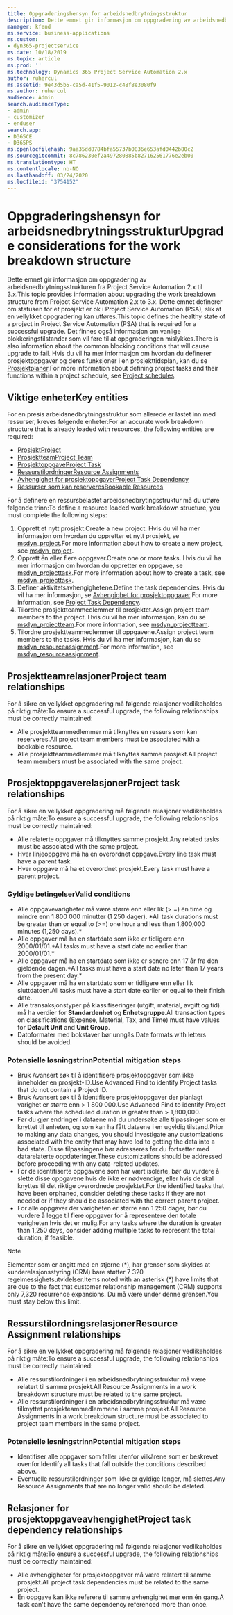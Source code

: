 ```yaml
---
title: Oppgraderingshensyn for arbeidsnedbrytningsstruktur
description: Dette emnet gir informasjon om oppgradering av arbeidsnedbrytningsstrukturen fra Project Service Automation 2.x til 3.x.
manager: kfend
ms.service: business-applications
ms.custom:
- dyn365-projectservice
ms.date: 10/18/2019
ms.topic: article
ms.prod: ''
ms.technology: Dynamics 365 Project Service Automation 2.x
author: ruhercul
ms.assetid: 9e43d5b5-ca5d-41f5-9012-c48f8e3080f9
ms.author: ruhercul
audience: Admin
search.audienceType:
- admin
- customizer
- enduser
search.app:
- D365CE
- D365PS
ms.openlocfilehash: 9aa35dd8784bfa55737b0836e653afd0442b80c2
ms.sourcegitcommit: 8c786230ef2a497280885b827162561776e2eb00
ms.translationtype: HT
ms.contentlocale: nb-NO
ms.lasthandoff: 03/24/2020
ms.locfileid: "3754152"
---
```

# <a name="upgrade-considerations-for-the-work-breakdown-structure"></a><span data-ttu-id="301c8-103">Oppgraderingshensyn for arbeidsnedbrytningsstruktur</span><span class="sxs-lookup"><span data-stu-id="301c8-103">Upgrade considerations for the work breakdown structure</span></span>
<span data-ttu-id="301c8-104">Dette emnet gir informasjon om oppgradering av arbeidsnedbrytningsstrukturen fra Project Service Automation 2.x til 3.x.</span><span class="sxs-lookup"><span data-stu-id="301c8-104">This topic provides information about upgrading the work breakdown structure from Project Service Automation 2.x to 3.x.</span></span> <span data-ttu-id="301c8-105">Dette emnet definerer om statusen for et prosjekt er ok i Project Service Automation (PSA), slik at en vellykket oppgradering kan utføres.</span><span class="sxs-lookup"><span data-stu-id="301c8-105">This topic defines the healthy state of a project in Project Service Automation (PSA) that is required for a successful upgrade.</span></span> <span data-ttu-id="301c8-106">Det finnes også informasjon om vanlige blokkeringstilstander som vil føre til at oppgraderingen mislykkes.</span><span class="sxs-lookup"><span data-stu-id="301c8-106">There is also information about the common blocking conditions that will cause upgrade to fail.</span></span> <span data-ttu-id="301c8-107">Hvis du vil ha mer informasjon om hvordan du definerer prosjektpppgaver og deres funksjoner i en prosjekttidsplan, kan du se [Prosjektplaner](project-creating.md).</span><span class="sxs-lookup"><span data-stu-id="301c8-107">For more information about defining project tasks and their functions within a project schedule, see [Project schedules](project-creating.md).</span></span>

## <a name="key-entities"></a><span data-ttu-id="301c8-108">Viktige enheter</span><span class="sxs-lookup"><span data-stu-id="301c8-108">Key entities</span></span>
<span data-ttu-id="301c8-109">For en presis arbeidsnedbrytningsstruktur som allerede er lastet inn med ressurser, kreves følgende enheter:</span><span class="sxs-lookup"><span data-stu-id="301c8-109">For an accurate work breakdown structure that is already loaded with resources, the following entities are required:</span></span>

- [<span data-ttu-id="301c8-110">Prosjekt</span><span class="sxs-lookup"><span data-stu-id="301c8-110">Project</span></span>](../developer/entities/msdyn_project.md)
- [<span data-ttu-id="301c8-111">Prosjektteam</span><span class="sxs-lookup"><span data-stu-id="301c8-111">Project Team</span></span>](../developer/entities/msdyn_projectteam.md)
- [<span data-ttu-id="301c8-112">Prosjektoppgave</span><span class="sxs-lookup"><span data-stu-id="301c8-112">Project Task</span></span>](../developer/entities/msdyn_projecttask.md)
- [<span data-ttu-id="301c8-113">Ressurstilordninger</span><span class="sxs-lookup"><span data-stu-id="301c8-113">Resource Assignments</span></span>](../developer/entities/msdyn_resourceassignment.md)
- [<span data-ttu-id="301c8-114">Avhengighet for prosjektoppgaver</span><span class="sxs-lookup"><span data-stu-id="301c8-114">Project Task Dependency</span></span>](../developer/entities/msdyn_projecttaskdependency.md)
- [<span data-ttu-id="301c8-115">Ressurser som kan reserveres</span><span class="sxs-lookup"><span data-stu-id="301c8-115">Bookable Resources</span></span>](../developer/entities/bookableresource.md)

<span data-ttu-id="301c8-116">For å definere en ressursbelastet arbeidsnedbrytingsstruktur må du utføre følgende trinn:</span><span class="sxs-lookup"><span data-stu-id="301c8-116">To define a resource loaded work breakdown structure, you must complete the following steps:</span></span>

1. <span data-ttu-id="301c8-117">Opprett et nytt prosjekt.</span><span class="sxs-lookup"><span data-stu-id="301c8-117">Create a new project.</span></span> <span data-ttu-id="301c8-118">Hvis du vil ha mer informasjon om hvordan du oppretter et nytt prosjekt, se [msdyn_project](../developer/entities/msdyn_project.md).</span><span class="sxs-lookup"><span data-stu-id="301c8-118">For more information about how to create a new project, see [msdyn_project](../developer/entities/msdyn_project.md).</span></span>
2. <span data-ttu-id="301c8-119">Opprett én eller flere oppgaver.</span><span class="sxs-lookup"><span data-stu-id="301c8-119">Create one or more tasks.</span></span> <span data-ttu-id="301c8-120">Hvis du vil ha mer informasjon om hvordan du oppretter en oppgave, se [msdyn_projecttask](../developer/entities/msdyn_projecttask.md).</span><span class="sxs-lookup"><span data-stu-id="301c8-120">For more information about how to create a task, see [msdyn_projecttask](../developer/entities/msdyn_projecttask.md).</span></span>
3. <span data-ttu-id="301c8-121">Definer aktivitetsavhengighetene.</span><span class="sxs-lookup"><span data-stu-id="301c8-121">Define the task dependencies.</span></span> <span data-ttu-id="301c8-122">Hvis du vil ha mer informasjon, se [Avhengighet for prosjektoppgaver](../developer/entities/msdyn_projecttaskdependency.md).</span><span class="sxs-lookup"><span data-stu-id="301c8-122">For more information, see [Project Task Dependency](../developer/entities/msdyn_projecttaskdependency.md).</span></span>
4. <span data-ttu-id="301c8-123">Tilordne prosjektteammedlemmer til prosjektet.</span><span class="sxs-lookup"><span data-stu-id="301c8-123">Assign project team members to the project.</span></span> <span data-ttu-id="301c8-124">Hvis du vil ha mer informasjon, kan du se [msdyn_projectteam](../developer/entities/msdyn_projectteam.md).</span><span class="sxs-lookup"><span data-stu-id="301c8-124">For more information, see [msdyn_projectteam](../developer/entities/msdyn_projectteam.md).</span></span>
5. <span data-ttu-id="301c8-125">Tilordne prosjektteammedlemmer til oppgavene.</span><span class="sxs-lookup"><span data-stu-id="301c8-125">Assign project team members to the tasks.</span></span> <span data-ttu-id="301c8-126">Hvis du vil ha mer informasjon, kan du se [msdyn_resourceassignment](../developer/entities/msdyn_resourceassignment.md).</span><span class="sxs-lookup"><span data-stu-id="301c8-126">For more information, see [msdyn_resourceassignment](../developer/entities/msdyn_resourceassignment.md).</span></span>

## <a name="project-team-relationships"></a><span data-ttu-id="301c8-127">Prosjektteamrelasjoner</span><span class="sxs-lookup"><span data-stu-id="301c8-127">Project team relationships</span></span>

<span data-ttu-id="301c8-128">For å sikre en vellykket oppgradering må følgende relasjoner vedlikeholdes på riktig måte:</span><span class="sxs-lookup"><span data-stu-id="301c8-128">To ensure a successful upgrade, the following relationships must be correctly maintained:</span></span>
- <span data-ttu-id="301c8-129">Alle prosjektteammedlemmer må tilknyttes en ressurs som kan reserveres.</span><span class="sxs-lookup"><span data-stu-id="301c8-129">All project team members must be associated with a bookable resource.</span></span>
- <span data-ttu-id="301c8-130">Alle prosjektteammedlemmer må tilknyttes samme prosjekt.</span><span class="sxs-lookup"><span data-stu-id="301c8-130">All project team members must be associated with the same project.</span></span> 

## <a name="project-task-relationships"></a><span data-ttu-id="301c8-131">Prosjektoppgaverelasjoner</span><span class="sxs-lookup"><span data-stu-id="301c8-131">Project task relationships</span></span>
<span data-ttu-id="301c8-132">For å sikre en vellykket oppgradering må følgende relasjoner vedlikeholdes på riktig måte:</span><span class="sxs-lookup"><span data-stu-id="301c8-132">To ensure a successful upgrade, the following relationships must be correctly maintained:</span></span>

- <span data-ttu-id="301c8-133">Alle relaterte oppgaver må tilknyttes samme prosjekt.</span><span class="sxs-lookup"><span data-stu-id="301c8-133">Any related tasks must be associated with the same project.</span></span>
- <span data-ttu-id="301c8-134">Hver linjeoppgave må ha en overordnet oppgave.</span><span class="sxs-lookup"><span data-stu-id="301c8-134">Every line task must have a parent task.</span></span>
- <span data-ttu-id="301c8-135">Hver oppgave må ha et overordnet prosjekt.</span><span class="sxs-lookup"><span data-stu-id="301c8-135">Every task must have a parent project.</span></span>

### <a name="valid-conditions"></a><span data-ttu-id="301c8-136">Gyldige betingelser</span><span class="sxs-lookup"><span data-stu-id="301c8-136">Valid conditions</span></span>

- <span data-ttu-id="301c8-137">Alle oppgavevarigheter må være større enn eller lik (> =) én time og mindre enn 1 800 000 minutter (1 250 dager). \*</span><span class="sxs-lookup"><span data-stu-id="301c8-137">All task durations must be greater than or equal to (>=) one hour and less than 1,800,000 minutes (1,250 days).\*</span></span>
- <span data-ttu-id="301c8-138">Alle oppgaver må ha en startdato som ikke er tidligere enn 2000/01/01.\*</span><span class="sxs-lookup"><span data-stu-id="301c8-138">All tasks must have a start date no earlier than 2000/01/01.\*</span></span>
- <span data-ttu-id="301c8-139">Alle oppgaver må ha en startdato som ikke er senere enn 17 år fra den gjeldende dagen.\*</span><span class="sxs-lookup"><span data-stu-id="301c8-139">All tasks must have a start date no later than 17 years from the present day.\*</span></span>
- <span data-ttu-id="301c8-140">Alle oppgaver må ha en startdato som er tidligere enn eller lik sluttdatoen.</span><span class="sxs-lookup"><span data-stu-id="301c8-140">All tasks must have a start date earlier or equal to their finish date.</span></span>
- <span data-ttu-id="301c8-141">Alle transaksjonstyper på klassifiseringer (utgift, material, avgift og tid) må ha verdier for **Standardenhet** og **Enhetsgruppe**.</span><span class="sxs-lookup"><span data-stu-id="301c8-141">All transaction types on classifications (Expense, Material, Tax, and Time) must have values for **Default Unit** and **Unit Group**.</span></span>
- <span data-ttu-id="301c8-142">Datoformater med bokstaver bør unngås.</span><span class="sxs-lookup"><span data-stu-id="301c8-142">Date formats with letters should be avoided.</span></span>

### <a name="potential-mitigation-steps"></a><span data-ttu-id="301c8-143">Potensielle løsningstrinn</span><span class="sxs-lookup"><span data-stu-id="301c8-143">Potential mitigation steps</span></span>
- <span data-ttu-id="301c8-144">Bruk Avansert søk til å identifisere prosjektoppgaver som ikke inneholder en prosjekt-ID.</span><span class="sxs-lookup"><span data-stu-id="301c8-144">Use Advanced Find to identify Project tasks that do not contain a Project ID.</span></span>
- <span data-ttu-id="301c8-145">Bruk Avansert søk til å identifisere prosjektoppgaver der planlagt varighet er større enn > 1 800 000.</span><span class="sxs-lookup"><span data-stu-id="301c8-145">Use Advanced Find to identify Project tasks where the scheduled duration is greater than > 1,800,000.</span></span>
- <span data-ttu-id="301c8-146">Før du gjør endringer i dataene må du undersøke alle tilpassinger som er knyttet til enheten, og som kan ha fått dataene i en ugyldig tilstand.</span><span class="sxs-lookup"><span data-stu-id="301c8-146">Prior to making any data changes, you should investigate any customizations associated with the entity that may have led to getting the data into a bad state.</span></span> <span data-ttu-id="301c8-147">Disse tilpassingene bør adresseres før du fortsetter med datarelaterte oppdateringer.</span><span class="sxs-lookup"><span data-stu-id="301c8-147">These customizations should be addressed before proceeding with any data-related updates.</span></span>
- <span data-ttu-id="301c8-148">For de identifiserte oppgavene som har vært isolerte, bør du vurdere å slette disse oppgavene hvis de ikke er nødvendige, eller hvis de skal knyttes til det riktige overordnede prosjektet.</span><span class="sxs-lookup"><span data-stu-id="301c8-148">For the identified tasks that have been orphaned, consider deleting these tasks if they are not needed or if they should be associated with the correct parent project.</span></span>
- <span data-ttu-id="301c8-149">For alle oppgaver der varigheten er større enn 1 250 dager, bør du vurdere å legge til flere oppgaver for å representere den totale varigheten hvis det er mulig.</span><span class="sxs-lookup"><span data-stu-id="301c8-149">For any tasks where the duration is greater than 1,250 days, consider adding multiple tasks to represent the total duration, if feasible.</span></span>

> [!NOTE]
> <span data-ttu-id="301c8-150">Elementer som er angitt med en stjerne (\*), har grenser som skyldes at kunderelasjonsstyring (CRM) bare støtter 7 320 regelmessighetsutvidelser.</span><span class="sxs-lookup"><span data-stu-id="301c8-150">Items noted with an asterisk (\*) have limits that are due to the fact that customer relationship management (CRM) supports only 7,320 recurrence expansions.</span></span> <span data-ttu-id="301c8-151">Du må være under denne grensen.</span><span class="sxs-lookup"><span data-stu-id="301c8-151">You must stay below this limit.</span></span>

## <a name="resource-assignment-relationships"></a><span data-ttu-id="301c8-152">Ressurstilordningsrelasjoner</span><span class="sxs-lookup"><span data-stu-id="301c8-152">Resource Assignment relationships</span></span>
<span data-ttu-id="301c8-153">For å sikre en vellykket oppgradering må følgende relasjoner vedlikeholdes på riktig måte:</span><span class="sxs-lookup"><span data-stu-id="301c8-153">To ensure a successful upgrade, the following relationships must be correctly maintained:</span></span>

- <span data-ttu-id="301c8-154">Alle ressurstilordninger i en arbeidsnedbrytningsstruktur må være relatert til samme prosjekt.</span><span class="sxs-lookup"><span data-stu-id="301c8-154">All Resource Assignments in a work breakdown structure must be related to the same project.</span></span>
- <span data-ttu-id="301c8-155">Alle ressurstilordninger i en arbeidsnedbrytningsstruktur må være tilknyttet prosjekteammedlemmene i samme prosjekt.</span><span class="sxs-lookup"><span data-stu-id="301c8-155">All Resource Assignments in a work breakdown structure must be associated to project team members in the same project.</span></span>

### <a name="potential-mitigation-steps"></a><span data-ttu-id="301c8-156">Potensielle løsningstrinn</span><span class="sxs-lookup"><span data-stu-id="301c8-156">Potential mitigation steps</span></span>
- <span data-ttu-id="301c8-157">Identifiser alle oppgaver som faller utenfor vilkårene som er beskrevet ovenfor.</span><span class="sxs-lookup"><span data-stu-id="301c8-157">Identify all tasks that fall outside the conditions described above.</span></span>  
- <span data-ttu-id="301c8-158">Eventuelle ressurstilordninger som ikke er gyldige lenger, må slettes.</span><span class="sxs-lookup"><span data-stu-id="301c8-158">Any Resource Assignments that are no longer valid should be deleted.</span></span>

## <a name="project-task-dependency-relationships"></a><span data-ttu-id="301c8-159">Relasjoner for prosjektoppgaveavhengighet</span><span class="sxs-lookup"><span data-stu-id="301c8-159">Project task dependency relationships</span></span>
<span data-ttu-id="301c8-160">For å sikre en vellykket oppgradering må følgende relasjoner vedlikeholdes på riktig måte:</span><span class="sxs-lookup"><span data-stu-id="301c8-160">To ensure a successful upgrade, the following relationships must be correctly maintained:</span></span>

- <span data-ttu-id="301c8-161">Alle avhengigheter for prosjektoppgaver må være relatert til samme prosjekt.</span><span class="sxs-lookup"><span data-stu-id="301c8-161">All project task dependencies must be related to the same project.</span></span>
- <span data-ttu-id="301c8-162">En oppgave kan ikke referere til samme avhengighet mer enn én gang.</span><span class="sxs-lookup"><span data-stu-id="301c8-162">A task can't have the same dependency referenced more than once.</span></span>
